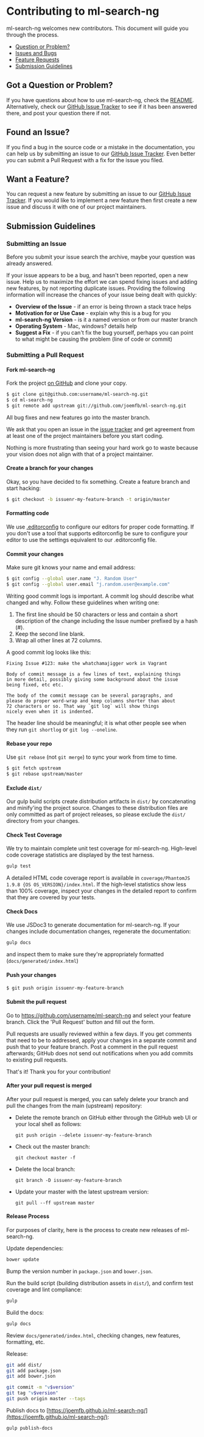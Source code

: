 # Contributing to ml-search-ng

ml-search-ng welcomes new contributors. This document will guide you
through the process.

 - [Question or Problem?](#question)
 - [Issues and Bugs](#issue)
 - [Feature Requests](#feature)
 - [Submission Guidelines](#submit)
 
## <a name="question"></a> Got a Question or Problem?

If you have questions about how to use ml-search-ng, check the [README][readme]. Alternatively, check our [GitHub Issue Tracker][issue tracker] to see if it has been answered there, and post your question there if not.

## <a name="issue"></a> Found an Issue?

If you find a bug in the source code or a mistake in the documentation, you can help us by
submitting an issue to our [GitHub Issue Tracker][issue tracker]. Even better you can submit a Pull Request
with a fix for the issue you filed.

## <a name="feature"></a> Want a Feature?

You can request a new feature by submitting an issue to our [GitHub Issue Tracker][issue tracker].  If you
would like to implement a new feature then first create a new issue and discuss it with one of our
project maintainers.

## <a name="submit"></a> Submission Guidelines

### Submitting an Issue

Before you submit your issue search the archive, maybe your question was already answered.

If your issue appears to be a bug, and hasn't been reported, open a new issue.
Help us to maximize the effort we can spend fixing issues and adding new
features, by not reporting duplicate issues.  Providing the following information will increase the
chances of your issue being dealt with quickly:

* **Overview of the Issue** - if an error is being thrown a stack trace helps
* **Motivation for or Use Case** - explain why this is a bug for you
* **ml-search-ng Version** - is it a named version or from our master branch
* **Operating System** - Mac, windows? details help
* **Suggest a Fix** - if you can't fix the bug yourself, perhaps you can point to what might be
  causing the problem (line of code or commit)

### Submitting a Pull Request

#### Fork ml-search-ng

Fork the project [on GitHub](https://github.com/joemfb/ml-search-ng/fork) and clone
your copy.

```sh
$ git clone git@github.com:username/ml-search-ng.git
$ cd ml-search-ng
$ git remote add upstream git://github.com/joemfb/ml-search-ng.git
```

All bug fixes and new features go into the master branch.

We ask that you open an issue in the [issue tracker][] and get agreement from
at least one of the project maintainers before you start coding.

Nothing is more frustrating than seeing your hard work go to waste because
your vision does not align with that of a project maintainer.

#### Create a branch for your changes

Okay, so you have decided to fix something. Create a feature branch
and start hacking:

```sh
$ git checkout -b issuenr-my-feature-branch -t origin/master
```

#### Formatting code

We use [.editorconfig][] to configure our editors for proper code formatting. If you don't
use a tool that supports editorconfig be sure to configure your editor to use the settings
equivalent to our .editorconfig file.

#### Commit your changes

Make sure git knows your name and email address:

```sh
$ git config --global user.name "J. Random User"
$ git config --global user.email "j.random.user@example.com"
```

Writing good commit logs is important. A commit log should describe what
changed and why. Follow these guidelines when writing one:

1. The first line should be 50 characters or less and contain a short
   description of the change including the Issue number prefixed by a hash (#).
2. Keep the second line blank.
3. Wrap all other lines at 72 columns.

A good commit log looks like this:

```
Fixing Issue #123: make the whatchamajigger work in Vagrant

Body of commit message is a few lines of text, explaining things
in more detail, possibly giving some background about the issue
being fixed, etc etc.

The body of the commit message can be several paragraphs, and
please do proper word-wrap and keep columns shorter than about
72 characters or so. That way `git log` will show things
nicely even when it is indented.
```

The header line should be meaningful; it is what other people see when they
run `git shortlog` or `git log --oneline`.

#### Rebase your repo

Use `git rebase` (not `git merge`) to sync your work from time to time.

```sh
$ git fetch upstream
$ git rebase upstream/master
```

#### Exclude `dist/`

Our gulp build scripts create distribution artifacts in `dist/` by concatenating and minify'ing the project source. Changes to these distribution files are only committed as part of project releases, so please exclude the `dist/` directory from your changes.

#### Check Test Coverage

We try to maintain complete unit test coverage for ml-search-ng. High-level code coverage statistics are displayed by the test harness.

```sh
gulp test
```

A detailed HTML code coverage report is available in `coverage/PhantomJS 1.9.8 {OS OS_VERSION}/index.html`. If the high-level statistics show less than 100% coverage, inspect your changes in the detailed report to confirm that they are covered by your tests.

#### Check Docs

We use JSDoc3 to generate documentation for ml-search-ng. If your changes include documentation changes, regenerate the documentation:

```sh
gulp docs
```

and inspect them to make sure they're appropriately formatted (`docs/generated/index.html`)

#### Push your changes

```sh
$ git push origin issuenr-my-feature-branch
```

#### Submit the pull request

Go to https://github.com/username/ml-search-ng and select your feature branch. Click
the 'Pull Request' button and fill out the form.

Pull requests are usually reviewed within a few days. If you get comments
that need to be to addressed, apply your changes in a separate commit and push that to your
feature branch. Post a comment in the pull request afterwards; GitHub does
not send out notifications when you add commits to existing pull requests.

That's it! Thank you for your contribution!

#### After your pull request is merged

After your pull request is merged, you can safely delete your branch and pull the changes
from the main (upstream) repository:

* Delete the remote branch on GitHub either through the GitHub web UI or your local shell as follows:

    ```shell
    git push origin --delete issuenr-my-feature-branch
    ```

* Check out the master branch:

    ```shell
    git checkout master -f
    ```

* Delete the local branch:

    ```shell
    git branch -D issuenr-my-feature-branch
    ```

* Update your master with the latest upstream version:

    ```shell
    git pull --ff upstream master
    ```

#### Release Process

For purposes of clarity, here is the process to create new releases of ml-search-ng.

Update dependencies:

```sh
bower update
```

Bump the version number in `package.json` and `bower.json`.

Run the build script (building distribution assets in `dist/`), and confirm test coverage and lint compliance:

```sh
gulp
```

Build the docs:

```sh
gulp docs
```

Review `docs/generated/index.html`, checking changes, new features, formatting, etc.

Release:

```sh
git add dist/
git add package.json
git add bower.json

git commit -m "v$version"
git tag "v$version"
git push origin master --tags
```

Publish docs to [https://joemfb.github.io/ml-search-ng/](https://joemfb.github.io/ml-search-ng/):

```sh
gulp publish-docs
```

[readme]: https://github.com/joemfb/ml-search-ng/blob/master/README.md
[issue tracker]: https://github.com/joemfb/ml-search-ng/issues
[.editorconfig]: http://editorconfig.org/
